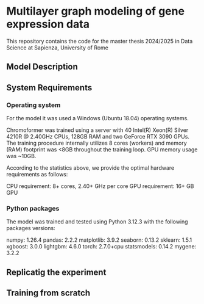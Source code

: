# Multilayer graph modeling of gene expression data
This repository contains the code for the master thesis 2024/2025 in Data Science at Sapienza, University of Rome

## Model Description

## System Requirements

### Operating system 

For the model it was used a Windows (Ubuntu 18.04) operating systems.

Chromoformer was trained using a server with 40 Intel(R) Xeon(R) Silver 4210R @ 2.40GHz CPUs, 128GB RAM and two GeForce RTX 3090 GPUs. The training procedure internally utilizes 8 cores (workers) and memory (RAM) footprint was <8GB throughout the training loop. GPU memory usage was ~10GB.

According to the statistics above, we provide the optimal hardware requirements as follows:

CPU requirement: 8+ cores, 2.40+ GHz per core
GPU requirement: 16+ GB GPU

### Python packages

The model was trained and tested using Python 3.12.3 with the following packages versions:

numpy: 1.26.4
pandas: 2.2.2
matplotlib: 3.9.2
seaborn: 0.13.2
sklearn: 1.5.1
xgboost: 3.0.0
lightgbm: 4.6.0
torch: 2.7.0+cpu
statsmodels: 0.14.2
mygene: 3.2.2

## Replicatig the experiment

## Training from scratch 
